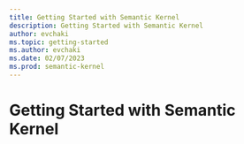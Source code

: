 ```yaml
---
title: Getting Started with Semantic Kernel
description: Getting Started with Semantic Kernel
author: evchaki
ms.topic: getting-started
ms.author: evchaki
ms.date: 02/07/2023
ms.prod: semantic-kernel
---
```

# Getting Started with Semantic Kernel

